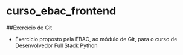 # curso_ebac_frontend

##Exercício de Git

- Exercicio proposto pela EBAC, ao módulo de Git, para o curso de Desenvolvedor Full Stack Python
